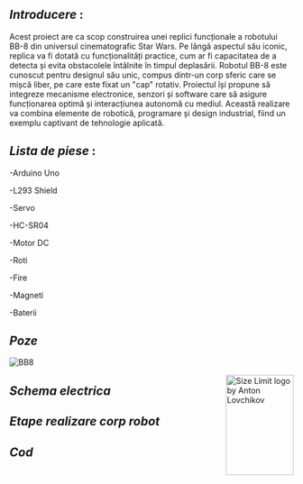 ## _Introducere_ :

Acest proiect are ca scop construirea unei replici funcționale a robotului BB-8 din universul cinematografic Star Wars. Pe lângă aspectul său iconic, replica va fi dotată cu funcționalități practice, cum ar fi capacitatea de a detecta și evita obstacolele întâlnite în timpul deplasării.
Robotul BB-8 este cunoscut pentru designul său unic, compus dintr-un corp sferic care se mișcă liber, pe care este fixat un "cap" rotativ. Proiectul își propune să integreze mecanisme electronice, senzori și software care să asigure funcționarea optimă și interacțiunea autonomă cu mediul. Această realizare va combina elemente de robotică, programare și design industrial, fiind un exemplu captivant de tehnologie aplicată.

## _Lista de piese_ :

-Arduino Uno 

-L293 Shield

-Servo

-HC-SR04

-Motor DC

-Roti

-Fire

-Magneti 

-Baterii

## _Poze_

![BB8](https://github.com/user-attachments/assets/0251fe0e-a6a9-4fb1-9160-7d2d179cf6eb)


<img src="   " align="right"
     alt="Size Limit logo by Anton Lovchikov" width="120" height="178">



## _Schema electrica_
## _Etape realizare corp robot_
## _Cod_





